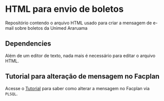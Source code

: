 # HTML para envio de boletos
Repositório contendo o arquivo HTML usado para criar a mensagem de e-mail sobre boletos da Unimed Araruama

## Dependencies
Além de um editor de texto, nada mais é necessário para editar o arquivo HTML.

## Tutorial para alteração de mensagem no Facplan
Acesse o [Tutorial](https://github.com/paulozip/html_envio_boleto/blob/master/tutorial_para_alterar_mensagem.md) para saber como alterar a mensagem no Facplan via `PLSQL`.
